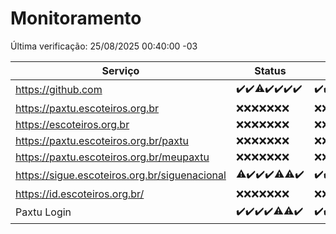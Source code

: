 # Monitoramento

Última verificação: 25/08/2025 00:40:00 -03

|Serviço|Status|Últimas 24h|
|---|---|---|
|https://github.com|<span title="2025-08-18: OK=23">✔️</span><span title="2025-08-19: OK=23">✔️</span><span title="2025-08-20: OK=22, Falhas=1">⚠️</span><span title="2025-08-21: OK=23">✔️</span><span title="2025-08-22: OK=23">✔️</span><span title="2025-08-23: OK=23">✔️</span><span title="2025-08-24: OK=2">✔️</span>|<span title="24/08/2025 00:41:00 -03 : 200">✔️</span><span title="24/08/2025 01:16:00 -03 : 200">✔️</span><span title="24/08/2025 02:09:00 -03 : 200">✔️</span><span title="24/08/2025 03:13:00 -03 : 200">✔️</span><span title="24/08/2025 04:08:00 -03 : 200">✔️</span><span title="24/08/2025 05:11:00 -03 : 200">✔️</span><span title="24/08/2025 06:08:00 -03 : 200">✔️</span><span title="24/08/2025 07:09:00 -03 : 200">✔️</span><span title="24/08/2025 08:07:00 -03 : 200">✔️</span><span title="24/08/2025 09:16:00 -03 : 200">✔️</span><span title="24/08/2025 10:17:00 -03 : 200">✔️</span><span title="24/08/2025 11:07:00 -03 : 200">✔️</span><span title="24/08/2025 12:08:00 -03 : 200">✔️</span><span title="24/08/2025 13:10:00 -03 : 200">✔️</span><span title="24/08/2025 14:07:00 -03 : 200">✔️</span><span title="24/08/2025 15:11:00 -03 : 200">✔️</span><span title="24/08/2025 16:06:00 -03 : 200">✔️</span><span title="24/08/2025 17:09:00 -03 : 200">✔️</span><span title="24/08/2025 18:07:00 -03 : 200">✔️</span><span title="24/08/2025 19:08:00 -03 : 200">✔️</span><span title="24/08/2025 20:08:00 -03 : 200">✔️</span><span title="24/08/2025 21:49:00 -03 : 200">✔️</span><span title="24/08/2025 23:28:00 -03 : 200">✔️</span><span title="25/08/2025 00:40:00 -03 : 200">✔️</span>|
|https://paxtu.escoteiros.org.br|<span title="2025-08-18: Falhas=23">❌</span><span title="2025-08-19: Falhas=23">❌</span><span title="2025-08-20: Falhas=23">❌</span><span title="2025-08-21: Falhas=23">❌</span><span title="2025-08-22: Falhas=23">❌</span><span title="2025-08-23: Falhas=23">❌</span><span title="2025-08-24: Falhas=2">❌</span>|<span title="24/08/2025 00:41:00 -03 : 403">❌</span><span title="24/08/2025 01:16:00 -03 : 403">❌</span><span title="24/08/2025 02:09:00 -03 : 403">❌</span><span title="24/08/2025 03:13:00 -03 : 403">❌</span><span title="24/08/2025 04:08:00 -03 : 403">❌</span><span title="24/08/2025 05:11:00 -03 : 403">❌</span><span title="24/08/2025 06:08:00 -03 : 403">❌</span><span title="24/08/2025 07:09:00 -03 : 403">❌</span><span title="24/08/2025 08:07:00 -03 : 403">❌</span><span title="24/08/2025 09:16:00 -03 : 403">❌</span><span title="24/08/2025 10:17:00 -03 : 403">❌</span><span title="24/08/2025 11:07:00 -03 : 403">❌</span><span title="24/08/2025 12:08:00 -03 : 403">❌</span><span title="24/08/2025 13:10:00 -03 : 403">❌</span><span title="24/08/2025 14:07:00 -03 : 403">❌</span><span title="24/08/2025 15:11:00 -03 : 403">❌</span><span title="24/08/2025 16:06:00 -03 : 403">❌</span><span title="24/08/2025 17:09:00 -03 : 403">❌</span><span title="24/08/2025 18:07:00 -03 : 403">❌</span><span title="24/08/2025 19:08:00 -03 : 403">❌</span><span title="24/08/2025 20:08:00 -03 : 403">❌</span><span title="24/08/2025 21:49:00 -03 : 403">❌</span><span title="24/08/2025 23:28:00 -03 : 403">❌</span><span title="25/08/2025 00:40:00 -03 : 403">❌</span>|
|https://escoteiros.org.br|<span title="2025-08-18: Falhas=23">❌</span><span title="2025-08-19: Falhas=23">❌</span><span title="2025-08-20: Falhas=23">❌</span><span title="2025-08-21: Falhas=23">❌</span><span title="2025-08-22: Falhas=23">❌</span><span title="2025-08-23: Falhas=23">❌</span><span title="2025-08-24: Falhas=2">❌</span>|<span title="24/08/2025 00:41:00 -03 : 403">❌</span><span title="24/08/2025 01:16:00 -03 : 403">❌</span><span title="24/08/2025 02:09:00 -03 : 403">❌</span><span title="24/08/2025 03:13:00 -03 : 403">❌</span><span title="24/08/2025 04:08:00 -03 : 403">❌</span><span title="24/08/2025 05:11:00 -03 : 403">❌</span><span title="24/08/2025 06:08:00 -03 : 403">❌</span><span title="24/08/2025 07:09:00 -03 : 403">❌</span><span title="24/08/2025 08:07:00 -03 : 403">❌</span><span title="24/08/2025 09:16:00 -03 : 403">❌</span><span title="24/08/2025 10:17:00 -03 : 403">❌</span><span title="24/08/2025 11:07:00 -03 : 403">❌</span><span title="24/08/2025 12:08:00 -03 : 403">❌</span><span title="24/08/2025 13:10:00 -03 : 403">❌</span><span title="24/08/2025 14:07:00 -03 : 403">❌</span><span title="24/08/2025 15:11:00 -03 : 403">❌</span><span title="24/08/2025 16:06:00 -03 : 403">❌</span><span title="24/08/2025 17:09:00 -03 : 403">❌</span><span title="24/08/2025 18:07:00 -03 : 403">❌</span><span title="24/08/2025 19:08:00 -03 : 403">❌</span><span title="24/08/2025 20:08:00 -03 : 403">❌</span><span title="24/08/2025 21:49:00 -03 : 403">❌</span><span title="24/08/2025 23:28:00 -03 : 403">❌</span><span title="25/08/2025 00:40:00 -03 : 403">❌</span>|
|https://paxtu.escoteiros.org.br/paxtu|<span title="2025-08-18: Falhas=23">❌</span><span title="2025-08-19: Falhas=23">❌</span><span title="2025-08-20: Falhas=23">❌</span><span title="2025-08-21: Falhas=23">❌</span><span title="2025-08-22: Falhas=23">❌</span><span title="2025-08-23: Falhas=23">❌</span><span title="2025-08-24: Falhas=2">❌</span>|<span title="24/08/2025 00:41:00 -03 : 403">❌</span><span title="24/08/2025 01:16:00 -03 : 403">❌</span><span title="24/08/2025 02:09:00 -03 : 403">❌</span><span title="24/08/2025 03:13:00 -03 : 403">❌</span><span title="24/08/2025 04:08:00 -03 : 403">❌</span><span title="24/08/2025 05:11:00 -03 : 403">❌</span><span title="24/08/2025 06:08:00 -03 : 403">❌</span><span title="24/08/2025 07:09:00 -03 : 403">❌</span><span title="24/08/2025 08:07:00 -03 : 403">❌</span><span title="24/08/2025 09:16:00 -03 : 403">❌</span><span title="24/08/2025 10:17:00 -03 : 403">❌</span><span title="24/08/2025 11:07:00 -03 : 403">❌</span><span title="24/08/2025 12:08:00 -03 : 403">❌</span><span title="24/08/2025 13:10:00 -03 : 403">❌</span><span title="24/08/2025 14:07:00 -03 : 403">❌</span><span title="24/08/2025 15:11:00 -03 : 403">❌</span><span title="24/08/2025 16:06:00 -03 : 403">❌</span><span title="24/08/2025 17:09:00 -03 : 403">❌</span><span title="24/08/2025 18:07:00 -03 : 403">❌</span><span title="24/08/2025 19:08:00 -03 : 403">❌</span><span title="24/08/2025 20:08:00 -03 : 403">❌</span><span title="24/08/2025 21:49:00 -03 : 403">❌</span><span title="24/08/2025 23:28:00 -03 : 403">❌</span><span title="25/08/2025 00:40:00 -03 : 403">❌</span>|
|https://paxtu.escoteiros.org.br/meupaxtu|<span title="2025-08-18: Falhas=23">❌</span><span title="2025-08-19: Falhas=23">❌</span><span title="2025-08-20: Falhas=23">❌</span><span title="2025-08-21: Falhas=23">❌</span><span title="2025-08-22: Falhas=23">❌</span><span title="2025-08-23: Falhas=23">❌</span><span title="2025-08-24: Falhas=2">❌</span>|<span title="24/08/2025 00:41:00 -03 : 403">❌</span><span title="24/08/2025 01:16:00 -03 : 403">❌</span><span title="24/08/2025 02:09:00 -03 : 403">❌</span><span title="24/08/2025 03:13:00 -03 : 403">❌</span><span title="24/08/2025 04:08:00 -03 : 403">❌</span><span title="24/08/2025 05:11:00 -03 : 403">❌</span><span title="24/08/2025 06:08:00 -03 : 403">❌</span><span title="24/08/2025 07:09:00 -03 : 403">❌</span><span title="24/08/2025 08:07:00 -03 : 403">❌</span><span title="24/08/2025 09:16:00 -03 : 403">❌</span><span title="24/08/2025 10:17:00 -03 : 403">❌</span><span title="24/08/2025 11:07:00 -03 : 403">❌</span><span title="24/08/2025 12:08:00 -03 : 403">❌</span><span title="24/08/2025 13:10:00 -03 : 403">❌</span><span title="24/08/2025 14:07:00 -03 : 403">❌</span><span title="24/08/2025 15:11:00 -03 : 403">❌</span><span title="24/08/2025 16:06:00 -03 : 403">❌</span><span title="24/08/2025 17:09:00 -03 : 403">❌</span><span title="24/08/2025 18:07:00 -03 : 403">❌</span><span title="24/08/2025 19:08:00 -03 : 403">❌</span><span title="24/08/2025 20:08:00 -03 : 403">❌</span><span title="24/08/2025 21:49:00 -03 : 403">❌</span><span title="24/08/2025 23:28:00 -03 : 403">❌</span><span title="25/08/2025 00:40:00 -03 : 403">❌</span>|
|https://sigue.escoteiros.org.br/siguenacional|<span title="2025-08-18: OK=22, Falhas=1">⚠️</span><span title="2025-08-19: OK=23">✔️</span><span title="2025-08-20: OK=23">✔️</span><span title="2025-08-21: OK=23">✔️</span><span title="2025-08-22: OK=22, Falhas=1">⚠️</span><span title="2025-08-23: OK=21, Falhas=2">⚠️</span><span title="2025-08-24: OK=2">✔️</span>|<span title="24/08/2025 00:41:00 -03 : 200">✔️</span><span title="24/08/2025 01:16:00 -03 : 200">✔️</span><span title="24/08/2025 02:09:00 -03 : 200">✔️</span><span title="24/08/2025 03:13:00 -03 : 200">✔️</span><span title="24/08/2025 04:08:00 -03 : 200">✔️</span><span title="24/08/2025 05:11:00 -03 : 200">✔️</span><span title="24/08/2025 06:08:00 -03 : 200">✔️</span><span title="24/08/2025 07:09:00 -03 : 200">✔️</span><span title="24/08/2025 08:07:00 -03 : 200">✔️</span><span title="24/08/2025 09:16:00 -03 : 200">✔️</span><span title="24/08/2025 10:17:00 -03 : 200">✔️</span><span title="24/08/2025 11:07:00 -03 : 200">✔️</span><span title="24/08/2025 12:08:00 -03 : 200">✔️</span><span title="24/08/2025 13:10:00 -03 : 200">✔️</span><span title="24/08/2025 14:07:00 -03 : 200">✔️</span><span title="24/08/2025 15:11:00 -03 : 200">✔️</span><span title="24/08/2025 16:06:00 -03 : 200">✔️</span><span title="24/08/2025 17:09:00 -03 : 200">✔️</span><span title="24/08/2025 18:07:00 -03 : 200">✔️</span><span title="24/08/2025 19:08:00 -03 : 200">✔️</span><span title="24/08/2025 20:08:00 -03 : 200">✔️</span><span title="24/08/2025 21:49:00 -03 : 200">✔️</span><span title="24/08/2025 23:28:00 -03 : 200">✔️</span><span title="25/08/2025 00:40:00 -03 : 200">✔️</span>|
|https://id.escoteiros.org.br/|<span title="2025-08-18: Falhas=23">❌</span><span title="2025-08-19: Falhas=23">❌</span><span title="2025-08-20: Falhas=23">❌</span><span title="2025-08-21: Falhas=23">❌</span><span title="2025-08-22: Falhas=23">❌</span><span title="2025-08-23: Falhas=23">❌</span><span title="2025-08-24: Falhas=2">❌</span>|<span title="24/08/2025 00:41:00 -03 : 403">❌</span><span title="24/08/2025 01:16:00 -03 : 403">❌</span><span title="24/08/2025 02:09:00 -03 : 403">❌</span><span title="24/08/2025 03:13:00 -03 : 403">❌</span><span title="24/08/2025 04:08:00 -03 : 403">❌</span><span title="24/08/2025 05:11:00 -03 : 403">❌</span><span title="24/08/2025 06:08:00 -03 : 403">❌</span><span title="24/08/2025 07:09:00 -03 : 403">❌</span><span title="24/08/2025 08:07:00 -03 : 403">❌</span><span title="24/08/2025 09:16:00 -03 : 403">❌</span><span title="24/08/2025 10:17:00 -03 : 403">❌</span><span title="24/08/2025 11:07:00 -03 : 403">❌</span><span title="24/08/2025 12:08:00 -03 : 403">❌</span><span title="24/08/2025 13:10:00 -03 : 403">❌</span><span title="24/08/2025 14:07:00 -03 : 403">❌</span><span title="24/08/2025 15:11:00 -03 : 403">❌</span><span title="24/08/2025 16:06:00 -03 : 403">❌</span><span title="24/08/2025 17:09:00 -03 : 403">❌</span><span title="24/08/2025 18:07:00 -03 : 403">❌</span><span title="24/08/2025 19:08:00 -03 : 403">❌</span><span title="24/08/2025 20:08:00 -03 : 403">❌</span><span title="24/08/2025 21:49:00 -03 : 403">❌</span><span title="24/08/2025 23:28:00 -03 : 403">❌</span><span title="25/08/2025 00:40:00 -03 : 403">❌</span>|
|Paxtu Login|<span title="2025-08-18: OK=23">✔️</span><span title="2025-08-19: OK=23">✔️</span><span title="2025-08-20: OK=23">✔️</span><span title="2025-08-21: OK=23">✔️</span><span title="2025-08-22: OK=22, Falhas=1">⚠️</span><span title="2025-08-23: OK=22, Falhas=1">⚠️</span><span title="2025-08-24: OK=2">✔️</span>|<span title="24/08/2025 00:41:00 -03 : 200">✔️</span><span title="24/08/2025 01:16:00 -03 : 200">✔️</span><span title="24/08/2025 02:09:00 -03 : 200">✔️</span><span title="24/08/2025 03:13:00 -03 : 200">✔️</span><span title="24/08/2025 04:08:00 -03 : 200">✔️</span><span title="24/08/2025 05:11:00 -03 : 200">✔️</span><span title="24/08/2025 06:08:00 -03 : 200">✔️</span><span title="24/08/2025 07:09:00 -03 : 200">✔️</span><span title="24/08/2025 08:07:00 -03 : 200">✔️</span><span title="24/08/2025 09:16:00 -03 : 200">✔️</span><span title="24/08/2025 10:17:00 -03 : 200">✔️</span><span title="24/08/2025 11:07:00 -03 : 200">✔️</span><span title="24/08/2025 12:08:00 -03 : 200">✔️</span><span title="24/08/2025 13:10:00 -03 : 200">✔️</span><span title="24/08/2025 14:07:00 -03 : 200">✔️</span><span title="24/08/2025 15:11:00 -03 : 200">✔️</span><span title="24/08/2025 16:06:00 -03 : 200">✔️</span><span title="24/08/2025 17:09:00 -03 : 200">✔️</span><span title="24/08/2025 18:07:00 -03 : 200">✔️</span><span title="24/08/2025 19:08:00 -03 : 200">✔️</span><span title="24/08/2025 20:08:00 -03 : 200">✔️</span><span title="24/08/2025 21:49:00 -03 : 200">✔️</span><span title="24/08/2025 23:28:00 -03 : 200">✔️</span><span title="25/08/2025 00:40:00 -03 : 200">✔️</span>|
